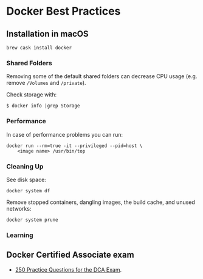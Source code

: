 # Docker Best Practices

## Installation in macOS

```
brew cask install docker
```

### Shared Folders

Removing some of the default shared folders can decrease CPU usage (e.g. remove `/Volumes` and `/private`). 

Check storage with:

```
$ docker info |grep Storage
```

### Performance

In case of performance problems you can run:

```
docker run --rm=true -it --privileged --pid=host \
    <image name> /usr/bin/top
```

### Cleaning Up

See disk space:

```
docker system df
```


Remove stopped containers, dangling images, the build cache, and unused networks:

```
docker system prune
```

### Learning

##  Docker Certified Associate exam

* [250 Practice Questions for the DCA Exam](https://medium.com/bb-tutorials-and-thoughts/250-practice-questions-for-the-dca-exam-84f3b9e8f5ce).